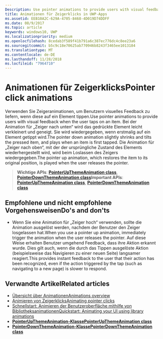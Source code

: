 ```yaml
---
Description: Use pointer animations to provide users with visual feedback when the user taps on an item.
title: Animationen für Zeigerklicks in UWP-Apps
ms.assetid: EEB10A2C-629A-4705-8468-4D019D74DDFF
ms.date: 08/9/2017
ms.topic: article
keywords: windows10, UWP
ms.localizationpriority: medium
ms.openlocfilehash: 8cedab3f589f41b791a6c387ec776dc4c8ee23a6
ms.sourcegitcommit: b5c9c18e70625ab770946b8243f3465ee1013184
ms.translationtype: MT
ms.contentlocale: de-DE
ms.lasthandoff: 11/28/2018
ms.locfileid: "7964710"
---
```

# <a name="pointer-click-animations"></a><span data-ttu-id="fc229-103">Animationen für Zeigerklicks</span><span class="sxs-lookup"><span data-stu-id="fc229-103">Pointer click animations</span></span>



<span data-ttu-id="fc229-104">Verwenden Sie Zeigeranimationen, um Benutzern visuelles Feedback zu liefern, wenn diese auf ein Element tippen.</span><span class="sxs-lookup"><span data-stu-id="fc229-104">Use pointer animations to provide users with visual feedback when the user taps on an item.</span></span> <span data-ttu-id="fc229-105">Bei der Animation für „Zeiger nach unten“ wird das gedrückte Element leicht verkleinert und geneigt. Sie wird wiedergegeben, wenn erstmalig auf ein Element getippt wird.</span><span class="sxs-lookup"><span data-stu-id="fc229-105">The pointer down animation slightly shrinks and tilts the pressed item, and plays when an item is first tapped.</span></span> <span data-ttu-id="fc229-106">Die Animation für „Zeiger nach oben“, mit der der ursprüngliche Zustand des Elements wiederhergestellt wird, wird beim Loslassen des Zeigers wiedergegeben.</span><span class="sxs-lookup"><span data-stu-id="fc229-106">The pointer up animation, which restores the item to its original position, is played when the user releases the pointer.</span></span>


> <span data-ttu-id="fc229-107">**Wichtige APIs**: [**PointerUpThemeAnimation class**](https://msdn.microsoft.com/library/windows/apps/hh969168), [**PointerDownThemeAnimation class**](https://msdn.microsoft.com/library/windows/apps/hh969164)</span><span class="sxs-lookup"><span data-stu-id="fc229-107">**Important APIs**: [**PointerUpThemeAnimation class**](https://msdn.microsoft.com/library/windows/apps/hh969168), [**PointerDownThemeAnimation class**](https://msdn.microsoft.com/library/windows/apps/hh969164)</span></span>


## <a name="dos-and-donts"></a><span data-ttu-id="fc229-108">Empfohlene und nicht empfohlene Vorgehensweisen</span><span class="sxs-lookup"><span data-stu-id="fc229-108">Do's and don'ts</span></span>

-   <span data-ttu-id="fc229-109">Wenn Sie eine Animation für „Zeiger hoch“ verwenden, sollte die Animation ausgelöst werden, nachdem der Benutzer den Zeiger losgelassen hat.</span><span class="sxs-lookup"><span data-stu-id="fc229-109">When you use a pointer up animation, immediately trigger the animation when the user releases the pointer.</span></span> <span data-ttu-id="fc229-110">Auf diese Weise erhalten Benutzer umgehend Feedback, dass ihre Aktion erkannt wurde. Dies gilt auch, wenn die durch das Tippen ausgelöste Aktion (beispielsweise das Navigieren zu einer neuen Seite) langsamer reagiert.</span><span class="sxs-lookup"><span data-stu-id="fc229-110">This provides instant feedback to the user that their action has been recognized, even if the action triggered by the tap (such as navigating to a new page) is slower to respond.</span></span>

## <a name="related-articles"></a><span data-ttu-id="fc229-111">Verwandte Artikel</span><span class="sxs-lookup"><span data-stu-id="fc229-111">Related articles</span></span>

* [<span data-ttu-id="fc229-112">Übersicht über Animationen</span><span class="sxs-lookup"><span data-stu-id="fc229-112">Animations overview</span></span>](https://msdn.microsoft.com/library/windows/apps/mt187350)
* [<span data-ttu-id="fc229-113">Animieren von Zeigerklicks</span><span class="sxs-lookup"><span data-stu-id="fc229-113">Animating pointer clicks</span></span>](https://msdn.microsoft.com/library/windows/apps/xaml/jj649432)
* [<span data-ttu-id="fc229-114">Schnellstart: Animieren der Benutzeroberfläche mithilfe von Bibliotheksanimationen</span><span class="sxs-lookup"><span data-stu-id="fc229-114">Quickstart: Animating your UI using library animations</span></span>](https://msdn.microsoft.com/library/windows/apps/xaml/hh452703)
* [**<span data-ttu-id="fc229-115">PointerUpThemeAnimation-Klasse</span><span class="sxs-lookup"><span data-stu-id="fc229-115">PointerUpThemeAnimation class</span></span>**](https://msdn.microsoft.com/library/windows/apps/hh969168)
* [**<span data-ttu-id="fc229-116">PointerDownThemeAnimation-Klasse</span><span class="sxs-lookup"><span data-stu-id="fc229-116">PointerDownThemeAnimation class</span></span>**](https://msdn.microsoft.com/library/windows/apps/hh969164)

 

 





